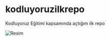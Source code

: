 # kodluyoruzilkrepo
Kodluyoruz Eğitimi kapsamında açtığım ilk repo

![Resim](https://github.com/chnnot34/kodluyoruzilkrepo)